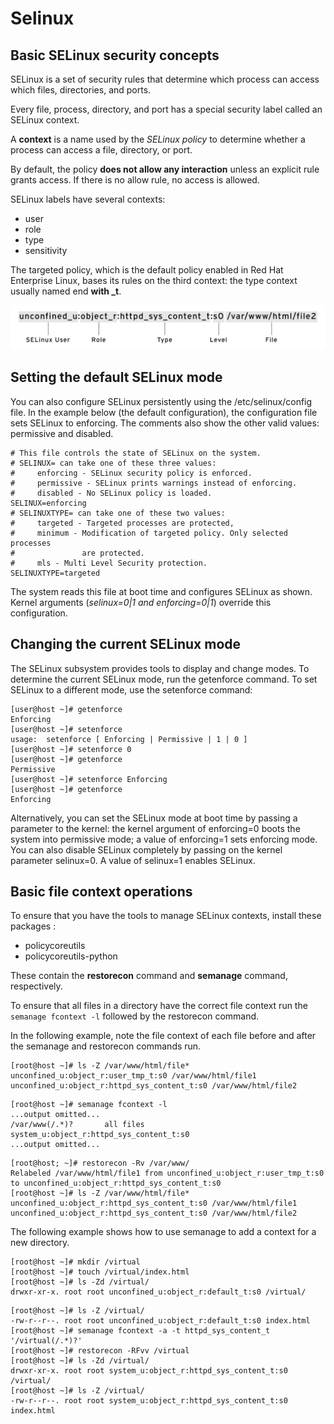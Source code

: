 # Selinux

## Basic SELinux security concepts

SELinux is a set of security rules that determine which process can access which files, directories, and ports.

Every file, process, directory, and port has a special security label called an SELinux context.

A **context** is a name used by the _SELinux policy_ to determine whether a process can access a file, directory, or port. 

By default, the policy **does not allow any interaction** unless an explicit rule grants access. If there is no allow rule, no access is allowed.

SELinux labels have several contexts: 

* user
* role
* type
* sensitivity 

The targeted policy, which is the default policy enabled in Red Hat Enterprise Linux, bases its rules on the third context: the type context usually named end **with _t**.

![SELinux File Context](ressources/selinux_context.png)

## Setting the default SELinux mode

You can also configure SELinux persistently using the /etc/selinux/config file. In the example below (the default configuration), the configuration file sets SELinux to enforcing. The comments also show the other valid values: permissive and disabled.

```shell
# This file controls the state of SELinux on the system.
# SELINUX= can take one of these three values:
#     enforcing - SELinux security policy is enforced.
#     permissive - SELinux prints warnings instead of enforcing.
#     disabled - No SELinux policy is loaded.
SELINUX=enforcing
# SELINUXTYPE= can take one of these two values:
#     targeted - Targeted processes are protected,
#     minimum - Modification of targeted policy. Only selected processes
#               are protected.
#     mls - Multi Level Security protection.
SELINUXTYPE=targeted
```

The system reads this file at boot time and configures SELinux as shown.
Kernel arguments (_selinux=0|1 and enforcing=0|1_) override this configuration.

## Changing the current SELinux mode

The SELinux subsystem provides tools to display and change modes. To determine the current SELinux mode, run the getenforce command. To set SELinux to a different mode, use the setenforce command:

```shell
[user@host ~]# getenforce
Enforcing
[user@host ~]# setenforce
usage:  setenforce [ Enforcing | Permissive | 1 | 0 ]
[user@host ~]# setenforce 0
[user@host ~]# getenforce
Permissive
[user@host ~]# setenforce Enforcing
[user@host ~]# getenforce
Enforcing
```

Alternatively, you can set the SELinux mode at boot time by passing a parameter to the kernel: the kernel argument of enforcing=0 boots the system into permissive mode; a value of enforcing=1 sets enforcing mode. 
You can also disable SELinux completely by passing on the kernel parameter selinux=0. A value of selinux=1 enables SELinux.

## Basic file context operations

To ensure that you have the tools to manage SELinux contexts, install these packages : 

* policycoreutils
* policycoreutils-python

These contain the **restorecon** command and **semanage** command, respectively.

To ensure that all files in a directory have the correct file context run the `semanage fcontext -l` followed by the restorecon command.

In the following example, note the file context of each file before and after the semanage and restorecon commands run.

```shell
[root@host ~]# ls -Z /var/www/html/file*
unconfined_u:object_r:user_tmp_t:s0 /var/www/html/file1  unconfined_u:object_r:httpd_sys_content_t:s0 /var/www/html/file2  
```

```shell
[root@host ~]# semanage fcontext -l
...output omitted...
/var/www(/.*)?       all files    system_u:object_r:httpd_sys_content_t:s0
...output omitted... 
```

```shell
[root@host; ~]# restorecon -Rv /var/www/
Relabeled /var/www/html/file1 from unconfined_u:object_r:user_tmp_t:s0 to unconfined_u:object_r:httpd_sys_content_t:s0
[root@host ~]# ls -Z /var/www/html/file*
unconfined_u:object_r:httpd_sys_content_t:s0 /var/www/html/file1  unconfined_u:object_r:httpd_sys_content_t:s0 /var/www/html/file2
```

The following example shows how to use semanage to add a context for a new directory.

```shell
[root@host ~]# mkdir /virtual
[root@host ~]# touch /virtual/index.html
[root@host ~]# ls -Zd /virtual/
drwxr-xr-x. root root unconfined_u:object_r:default_t:s0 /virtual/ 
```

```shell
[root@host ~]# ls -Z /virtual/
-rw-r--r--. root root unconfined_u:object_r:default_t:s0 index.html
[root@host ~]# semanage fcontext -a -t httpd_sys_content_t '/virtual(/.*)?'
[root@host ~]# restorecon -RFvv /virtual
[root@host ~]# ls -Zd /virtual/
drwxr-xr-x. root root system_u:object_r:httpd_sys_content_t:s0 /virtual/
[root@host ~]# ls -Z /virtual/
-rw-r--r--. root root system_u:object_r:httpd_sys_content_t:s0 index.html
```
